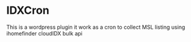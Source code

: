 # IDXCron
This is a wordpress plugin it work as a cron to collect MSL listing using ihomefinder cloudIDX bulk api
